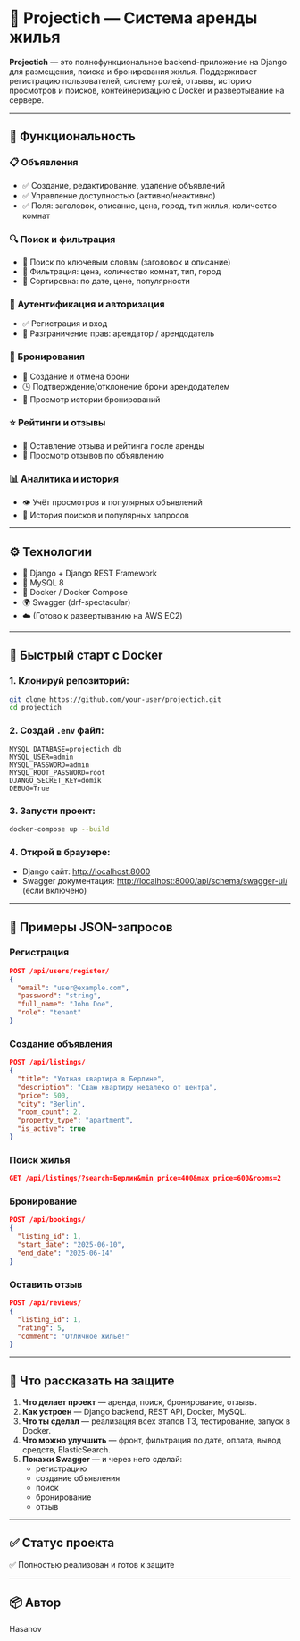 # 🏡 Projectich — Система аренды жилья

**Projectich** — это полнофункциональное backend-приложение на Django для размещения, поиска и бронирования жилья. Поддерживает регистрацию пользователей, систему ролей, отзывы, историю просмотров и поисков, контейнеризацию с Docker и развертывание на сервере.

---

## 🚀 Функциональность

### 📋 Объявления
- ✅ Создание, редактирование, удаление объявлений
- ✅ Управление доступностью (активно/неактивно)
- ✅ Поля: заголовок, описание, цена, город, тип жилья, количество комнат

### 🔍 Поиск и фильтрация
- 🔎 Поиск по ключевым словам (заголовок и описание)
- 🔧 Фильтрация: цена, количество комнат, тип, город
- 🔁 Сортировка: по дате, цене, популярности

### 👤 Аутентификация и авторизация
- ✅ Регистрация и вход
- 🔐 Разграничение прав: арендатор / арендодатель

### 📅 Бронирования
- 📌 Создание и отмена брони
- 🕓 Подтверждение/отклонение брони арендодателем
- 📑 Просмотр истории бронирований

### ⭐ Рейтинги и отзывы
- 📝 Оставление отзыва и рейтинга после аренды
- 👀 Просмотр отзывов по объявлению

### 📊 Аналитика и история
- 👁️ Учёт просмотров и популярных объявлений
- 🔎 История поисков и популярных запросов

---

## ⚙️ Технологии

- 🐍 Django + Django REST Framework
- 🐬 MySQL 8
- 🐳 Docker / Docker Compose
- 🌍 Swagger (drf-spectacular)
- ☁️ (Готово к развертыванию на AWS EC2)

---

## 🐳 Быстрый старт с Docker

### 1. Клонируй репозиторий:
```bash
git clone https://github.com/your-user/projectich.git
cd projectich
```

### 2. Создай `.env` файл:
```env
MYSQL_DATABASE=projectich_db
MYSQL_USER=admin
MYSQL_PASSWORD=admin
MYSQL_ROOT_PASSWORD=root
DJANGO_SECRET_KEY=domik
DEBUG=True
```

### 3. Запусти проект:
```bash
docker-compose up --build
```

### 4. Открой в браузере:
- Django сайт: [http://localhost:8000](http://localhost:8000)
- Swagger документация: [http://localhost:8000/api/schema/swagger-ui/](http://localhost:8000/api/schema/swagger-ui/) (если включено)

---

## 🧪 Примеры JSON-запросов

### Регистрация
```json
POST /api/users/register/
{
  "email": "user@example.com",
  "password": "string",
  "full_name": "John Doe",
  "role": "tenant"
}
```

### Создание объявления
```json
POST /api/listings/
{
  "title": "Уютная квартира в Берлине",
  "description": "Сдаю квартиру недалеко от центра",
  "price": 500,
  "city": "Berlin",
  "room_count": 2,
  "property_type": "apartment",
  "is_active": true
}
```

### Поиск жилья
```json
GET /api/listings/?search=Берлин&min_price=400&max_price=600&rooms=2
```

### Бронирование
```json
POST /api/bookings/
{
  "listing_id": 1,
  "start_date": "2025-06-10",
  "end_date": "2025-06-14"
}
```

### Оставить отзыв
```json
POST /api/reviews/
{
  "listing_id": 1,
  "rating": 5,
  "comment": "Отличное жильё!"
}
```

---

## 🧠 Что рассказать на защите

1. **Что делает проект** — аренда, поиск, бронирование, отзывы.
2. **Как устроен** — Django backend, REST API, Docker, MySQL.
3. **Что ты сделал** — реализация всех этапов ТЗ, тестирование, запуск в Docker.
4. **Что можно улучшить** — фронт, фильтрация по дате, оплата, вывод средств, ElasticSearch.
5. **Покажи Swagger** — и через него сделай:
   - регистрацию
   - создание объявления
   - поиск
   - бронирование
   - отзыв

---

## ✅ Статус проекта

✅ Полностью реализован и готов к защите

---

## 📦 Автор

Hasanov